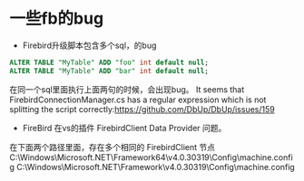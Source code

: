 # 一些fb的bug

- Firebird升级脚本包含多个sql，的bug

```sql
ALTER TABLE "MyTable" ADD "foo" int default null;
ALTER TABLE "MyTable" ADD "bar" int default null;
```

在同一个sql里面执行上面两句的时候，会出现bug。
It seems that FirebirdConnectionManager.cs has a regular expression which is not splitting the script correctly:https://github.com/DbUp/DbUp/issues/159

- FireBird 在vs的插件 FirebirdClient Data Provider 问题。

在下面两个路径里面，存在多个相同的 FirebirdClient 节点
C:\Windows\Microsoft.NET\Framework64\v4.0.30319\Config\machine.config
C:\Windows\Microsoft.NET\Framework\v4.0.30319\Config\machine.config